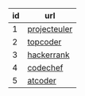 id | url 
--- | --- 
1 | [projecteuler](https://projecteuler.net/archives)
2 | [topcoder](https://www.topcoder.com/tc?module=MatchList&sc=&sd=&nr=50&sr=151) 
3 | [hackerrank](https://www.hackerrank.com/dashboard) 
4 | [codechef](https://www.codechef.com/contests) 
5 | [atcoder](https://atcoder.jp/users/tourist/history) 



